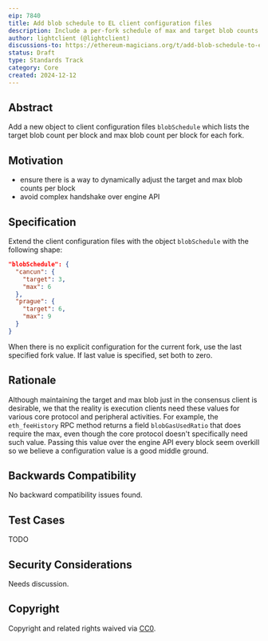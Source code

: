 ```yaml
---
eip: 7840
title: Add blob schedule to EL client configuration files
description: Include a per-fork schedule of max and target blob counts in client configuration files
author: lightclient (@lightclient)
discussions-to: https://ethereum-magicians.org/t/add-blob-schedule-to-execution-client-configuration-files/22182
status: Draft
type: Standards Track
category: Core
created: 2024-12-12
---
```



## Abstract

Add a new object to client configuration files `blobSchedule` which lists the
target blob count per block and max blob count per block for each fork.

## Motivation

- ensure there is a way to dynamically adjust the target and max blob counts per
  block
- avoid complex handshake over engine API

## Specification

Extend the client configuration files with the object `blobSchedule` with the
following shape:

```json
"blobSchedule": {
  "cancun": {
    "target": 3,
    "max": 6
  },
  "prague": {
    "target": 6,
    "max": 9
  }
}
```

When there is no explicit configuration for the current fork, use the last
specified fork value. If last value is specified, set both to zero.

## Rationale

Although maintaining the target and max blob just in the consensus client is
desirable, we that the reality is execution clients need these values for
various core protocol and peripheral activities. For example, the
`eth_feeHistory` RPC method returns a field `blobGasUsedRatio` that does require
the max, even though the core protocol doesn't specifically need such value.
Passing this value over the engine API every block seem overkill so we believe a
configuration value is a good middle ground.

## Backwards Compatibility

No backward compatibility issues found.

## Test Cases

TODO

## Security Considerations

Needs discussion.

## Copyright

Copyright and related rights waived via [CC0](../LICENSE.md).
